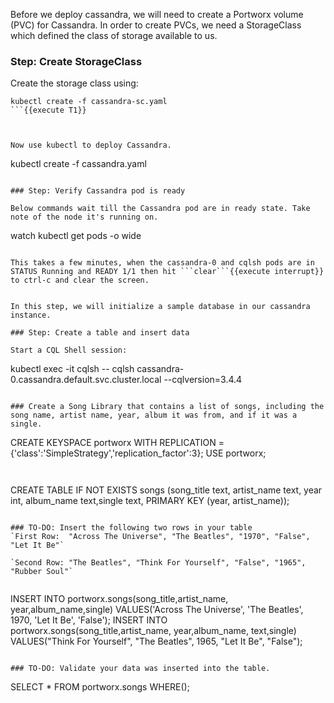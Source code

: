 
Before we deploy cassandra, we will need to create a Portworx volume (PVC) for Cassandra. In order to create PVCs, we need a StorageClass which defined the class of storage available to us.

### Step: Create StorageClass

Create the storage class using:
```
kubectl create -f cassandra-sc.yaml
```{{execute T1}}



Now use kubectl to deploy Cassandra.
```
kubectl create -f cassandra.yaml
```{{execute T1}}

### Step: Verify Cassandra pod is ready

Below commands wait till the Cassandra pod are in ready state. Take note of the node it's running on.
```
watch kubectl get pods  -o wide
```{{execute T1}}

This takes a few minutes, when the cassandra-0 and cqlsh pods are in STATUS Running and READY 1/1 then hit ```clear```{{execute interrupt}} to ctrl-c and clear the screen.


In this step, we will initialize a sample database in our cassandra instance.

### Step: Create a table and insert data

Start a CQL Shell session:
```
kubectl exec -it cqlsh -- cqlsh cassandra-0.cassandra.default.svc.cluster.local --cqlversion=3.4.4
```{{execute T1}}

### Create a Song Library that contains a list of songs, including the song name, artist name, year, album it was from, and if it was a single.

```
CREATE KEYSPACE portworx WITH REPLICATION = {'class':'SimpleStrategy','replication_factor':3};
USE portworx;
```{{execute T1}}


```
CREATE TABLE IF NOT EXISTS songs (song_title text, artist_name text, year int, album_name text,single text, PRIMARY KEY (year, artist_name));
```{{execute T1}}

### TO-DO: Insert the following two rows in your table
`First Row:  "Across The Universe", "The Beatles", "1970", "False", "Let It Be"`

`Second Row: "The Beatles", "Think For Yourself", "False", "1965", "Rubber Soul"`


```
INSERT INTO portworx.songs(song_title,artist_name,  year,album_name,single) VALUES('Across The Universe', 'The Beatles', 1970, 'Let It Be', 'False');
INSERT INTO portworx.songs(song_title,artist_name,  year,album_name, text,single) VALUES("Think For Yourself", "The Beatles", 1965, "Let It Be", "False");
```{{execute T1}}

### TO-DO: Validate your data was inserted into the table.

```
SELECT * FROM portworx.songs WHERE();
```{{execute T1}}

